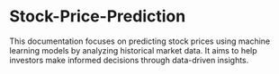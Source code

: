 # Stock-Price-Prediction
This documentation focuses on predicting stock prices using machine learning models by analyzing historical market data. It aims to help investors make informed decisions through data-driven insights.
